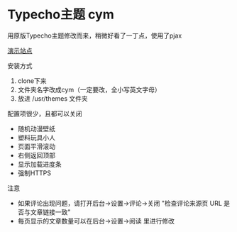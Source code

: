 # Typecho主题 cym
用原版Typecho主题修改而来，稍微好看了一丁点，使用了pjax

[演示站点](https://cym.cm)

安装方式
1. clone下来
2. 文件夹名字改成cym（一定要改，全小写英文字母）
3. 放进 /usr/themes 文件夹

配置项很少，且都可以关闭
* 随机动漫壁纸
* 塑料玩具小人
* 页面平滑滚动
* 右侧返回顶部
* 显示加载进度条
* 强制HTTPS

注意
* 如果评论出现问题，请打开后台->设置->评论->关闭 "检查评论来源页 URL 是否与文章链接一致"
* 每页显示的文章数量可以在后台->设置->阅读 里进行修改
